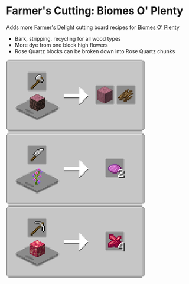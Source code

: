 # Farmer's Cutting: Biomes O' Plenty
Adds more [Farmer's Delight](https://modrinth.com/mod/farmers-delight) cutting board recipes for [Biomes O' Plenty](https://modrinth.com/mod/biomes-o-plenty)

- Bark, stripping, recycling for all wood types
- More dye from one block high flowers
- Rose Quartz blocks can be broken down into Rose Quartz chunks

![Flower Cutting](media/woodcutting.png) ![Wood Cutting](media/flowercutting.png) ![Rose Quartz Cutting](media/rosequartzcutting.png)